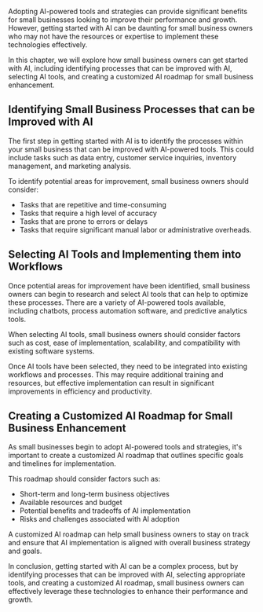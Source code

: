 
Adopting AI-powered tools and strategies can provide significant benefits for small businesses looking to improve their performance and growth. However, getting started with AI can be daunting for small business owners who may not have the resources or expertise to implement these technologies effectively.

In this chapter, we will explore how small business owners can get started with AI, including identifying processes that can be improved with AI, selecting AI tools, and creating a customized AI roadmap for small business enhancement.

Identifying Small Business Processes that can be Improved with AI
-----------------------------------------------------------------

The first step in getting started with AI is to identify the processes within your small business that can be improved with AI-powered tools. This could include tasks such as data entry, customer service inquiries, inventory management, and marketing analysis.

To identify potential areas for improvement, small business owners should consider:

* Tasks that are repetitive and time-consuming
* Tasks that require a high level of accuracy
* Tasks that are prone to errors or delays
* Tasks that require significant manual labor or administrative overheads.

Selecting AI Tools and Implementing them into Workflows
-------------------------------------------------------

Once potential areas for improvement have been identified, small business owners can begin to research and select AI tools that can help to optimize these processes. There are a variety of AI-powered tools available, including chatbots, process automation software, and predictive analytics tools.

When selecting AI tools, small business owners should consider factors such as cost, ease of implementation, scalability, and compatibility with existing software systems.

Once AI tools have been selected, they need to be integrated into existing workflows and processes. This may require additional training and resources, but effective implementation can result in significant improvements in efficiency and productivity.

Creating a Customized AI Roadmap for Small Business Enhancement
---------------------------------------------------------------

As small businesses begin to adopt AI-powered tools and strategies, it's important to create a customized AI roadmap that outlines specific goals and timelines for implementation.

This roadmap should consider factors such as:

* Short-term and long-term business objectives
* Available resources and budget
* Potential benefits and tradeoffs of AI implementation
* Risks and challenges associated with AI adoption

A customized AI roadmap can help small business owners to stay on track and ensure that AI implementation is aligned with overall business strategy and goals.

In conclusion, getting started with AI can be a complex process, but by identifying processes that can be improved with AI, selecting appropriate tools, and creating a customized AI roadmap, small business owners can effectively leverage these technologies to enhance their performance and growth.
